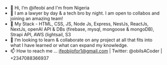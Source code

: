 - 👋 Hi, I’m @ifeobi and I'm from Nigeria
- 👀 I am a lawyer by day & a tech bro by night. I am open to collabos and joining an amazing team!
- 🌱 My Stack - HTML, CSS, JS, Node Js, Express, NestJs, ReactJs, NextJs, openAI API & DBs (firebase, mysql, mongoose & mongoDB), Strapi API, AWS (lightsail, S3
- 💞️ I’m looking to learn & collaborate on any project at all that fits into what I have learned or what can expand my knowledge.
- 📫 How to reach me ... ifeobijofor1@gmail.com | Twitter: @obiIsACoder | +2347088366937

<!---
ifeobi/ifeobi is a ✨ special ✨ repository because its `README.md` (this file) appears on your GitHub profile.
You can click the Preview link to take a look at your changes.
--->

